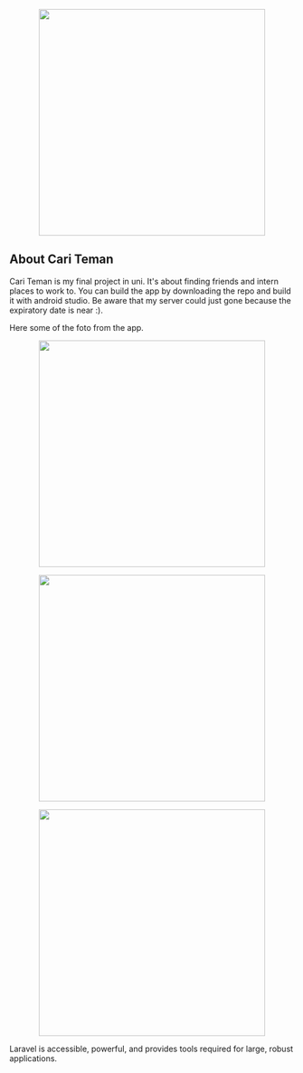 <p align="center"><img src="https://drive.google.com/file/d/1z_ynWT6v8D0MzZVlU-qW8VAN39Dv3E8g/view?usp=sharing" width="400"></p>


## About Cari Teman

Cari Teman is my final project in uni. It's about finding friends and intern places to work to. You can build the app by downloading the repo and build it with android studio. Be aware that my server could just gone because the expiratory date is near :).

Here some of the foto from the app.

<p align="center"><img src="https://drive.google.com/file/d/1QS-yvIkCPMc5k1V3dz9gPmdUUH1ajRPx/view?usp=sharing" width="400"></p>
<p align="center"><img src="https://drive.google.com/file/d/1QRdkI1Q4TnWw7MfphaxkOsTsspgsN7vO/view?usp=sharing" width="400"></p>
<p align="center"><img src="https://drive.google.com/file/d/1QQPjRtpFsXst5ox5UDj9pZGw1XdKVK4U/view?usp=sharing" width="400"></p>

Laravel is accessible, powerful, and provides tools required for large, robust applications.
